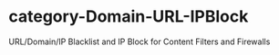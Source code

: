 # category-Domain-URL-IPBlock
URL/Domain/IP Blacklist and IP Block for Content Filters and Firewalls
